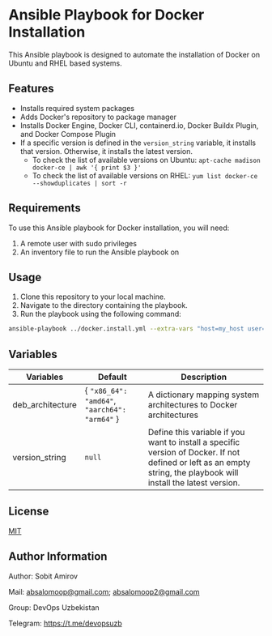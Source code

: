 # Ansible Playbook for Docker Installation

This Ansible playbook is designed to automate the installation of Docker on Ubuntu and RHEL based systems.

## Features

- Installs required system packages
- Adds Docker's repository to package manager
- Installs Docker Engine, Docker CLI, containerd.io, Docker Buildx Plugin, and Docker Compose Plugin
- If a specific version is defined in the `version_string` variable, it installs that version. Otherwise, it installs the latest version.
  - To check the list of available versions on Ubuntu: `apt-cache madison docker-ce | awk '{ print $3 }'`
  - To check the list of available versions on RHEL:  `yum list docker-ce --showduplicates | sort -r`

## Requirements

To use this Ansible playbook for Docker installation, you will need:

1. A remote user with sudo privileges
2. An inventory file to run the Ansible playbook on

## Usage

1. Clone this repository to your local machine.
2. Navigate to the directory containing the playbook.
3. Run the playbook using the following command:

```bash
ansible-playbook ../docker.install.yml --extra-vars "host=my_host user=my_user"  #Don't forget to change the actual value and -K required for sudo password 
```

## Variables

| Variables         | Default                                                                                   |  Description
|-------------------|-------------------------------------------------------------------------------------------|------------------------------------------------------------------------------------------------------------------------------------------------------------------
| deb_architecture  | { `"x86_64": "amd64"`, `"aarch64": "arm64"` }                                             | A dictionary mapping system architectures to Docker architectures
| version_string    | `null`                                                                                    | Define this variable if you want to install a specific version of Docker. If not defined or left as an empty string, the playbook will install the latest version.


License
-------

[MIT](https://github.com/DevOps-Uzbekistan/mIaCaT/blob/main/LICENSE)

Author Information
------------------

Author: Sobit Amirov

Mail: absalomoop@gmail.com; absalomoop2@gmail.com

Group: DevOps Uzbekistan

Telegram: https://t.me/devopsuzb

